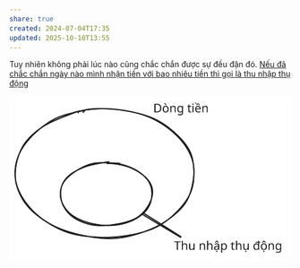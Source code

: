 ```yaml
---
share: true
created: 2024-07-04T17:35
updated: 2025-10-10T13:55
---
```

Tuy nhiên không phải lúc nào cũng chắc chắn được sự đều đặn đó. [Nếu đã chắc chắn ngày nào mình nhận tiền với bao nhiêu tiền thì gọi là thu nhập thụ động](./Thu%20nh%E1%BA%ADp%20th%E1%BB%A5%20%C4%91%E1%BB%99ng%20c%C3%B3%20h%C3%A0m%20%C3%BD%20%C4%91%C3%A3%20bi%E1%BA%BFt%20ch%E1%BA%AFc%20ch%E1%BA%AFn%20ng%C3%A0y%20n%C3%A0o%20m%C3%ACnh%20nh%E1%BA%ADn%20ti%E1%BB%81n%20v%E1%BB%9Bi%20bao%20nhi%C3%AAu%20ti%E1%BB%81n.%20D%C3%B2ng%20ti%E1%BB%81n%20th%C3%AC%20kh%C3%B4ng.md)

![Dòng tiền, thu nhập thụ động.excalidraw](../../../../assets/attachments/D%C3%B2ng%20ti%E1%BB%81n,%20thu%20nh%E1%BA%ADp%20th%E1%BB%A5%20%C4%91%E1%BB%99ng.svg)
